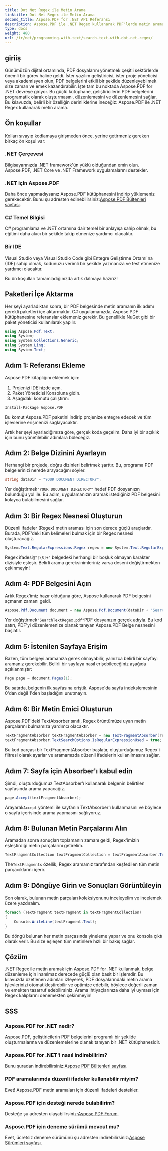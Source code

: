 ```yaml
---
title: Dot Net Regex ile Metin Arama
linktitle: Dot Net Regex ile Metin Arama
second_title: Aspose.PDF for .NET API Referansı
description: Aspose.PDF ile .NET Regex kullanarak PDF'lerde metin aramayı öğrenin. Adım adım kılavuzumuzu izleyin ve PDF görevlerinizi basitleştirin.
type: docs
weight: 480
url: /tr/net/programming-with-text/search-text-with-dot-net-regex/
---
```

## giriiş

Günümüzün dijital ortamında, PDF dosyalarını yönetmek çeşitli sektörlerde önemli bir görev haline geldi. İster yazılım geliştiricisi, ister proje yöneticisi veya akademisyen olun, PDF belgelerini etkili bir şekilde düzenleyebilmek size zaman ve emek kazandırabilir. İşte tam bu noktada Aspose.PDF for .NET devreye giriyor. Bu güçlü kütüphane, geliştiricilerin PDF belgelerini programatik olarak oluşturmasını, düzenlemesini ve düzenlemesini sağlar. Bu kılavuzda, belirli bir özelliğin derinliklerine ineceğiz: Aspose.PDF ile .NET Regex kullanarak metin arama.

## Ön koşullar

Kolları sıvayıp kodlamaya girişmeden önce, yerine getirmeniz gereken birkaç ön koşul var:

### .NET Çerçevesi
Bilgisayarınızda .NET framework'ün yüklü olduğundan emin olun. Aspose.PDF, .NET Core ve .NET Framework uygulamalarını destekler.

### .NET için Aspose.PDF
 Daha önce yapmadıysanız Aspose.PDF kütüphanesini indirip yüklemeniz gerekecektir. Bunu şu adresten edinebilirsiniz:[Aspose PDF Bültenleri sayfası](https://releases.aspose.com/pdf/net/).

### C# Temel Bilgisi
C# programlama ve .NET ortamına dair temel bir anlayışa sahip olmak, bu eğitimi daha akıcı bir şekilde takip etmenize yardımcı olacaktır.

### Bir IDE
Visual Studio veya Visual Studio Code gibi Entegre Geliştirme Ortamı'na (IDE) sahip olmak, kodunuzu verimli bir şekilde yazmanıza ve test etmenize yardımcı olacaktır.

Bu ön koşulları tamamladığınızda artık dalmaya hazırız!

## Paketleri İçe Aktarma

Her şeyi ayarladıktan sonra, bir PDF belgesinde metin aramanın ilk adımı gerekli paketleri içe aktarmaktır. C# uygulamanızda, Aspose.PDF kütüphanesine referanslar eklemeniz gerekir. Bu genellikle NuGet gibi bir paket yöneticisi kullanılarak yapılır.

```csharp
using Aspose.Pdf.Text;
using System;
using System.Collections.Generic;
using System.Linq;
using System.Text;
```

## Adım 1: Referansı Ekleme
Aspose.PDF kitaplığını eklemek için:

1. Projenizi IDE’nizde açın.
2. Paket Yöneticisi Konsoluna gidin.
3. Aşağıdaki komutu çalıştırın:

```bash
Install-Package Aspose.PDF
```

Bu komut Aspose.PDF paketini indirip projenize entegre edecek ve tüm işlevlerine erişmenizi sağlayacaktır.

Artık her şeyi ayarladığımıza göre, gerçek koda geçelim. Daha iyi bir açıklık için bunu yönetilebilir adımlara böleceğiz.

## Adım 2: Belge Dizinini Ayarlayın

Herhangi bir projede, doğru dizinleri belirtmek şarttır. Bu, programa PDF belgelerinizi nerede arayacağını söyler.

```csharp
string dataDir = "YOUR DOCUMENT DIRECTORY";
```
 Yer değiştirmek`"YOUR DOCUMENT DIRECTORY"` hedef PDF dosyanızın bulunduğu yol ile. Bu adım, uygulamanızın aramak istediğiniz PDF belgesini kolayca bulabilmesini sağlar.

## Adım 3: Bir Regex Nesnesi Oluşturun

Düzenli ifadeler (Regex) metin araması için son derece güçlü araçlardır. Burada, PDF'deki tüm kelimeleri bulmak için bir Regex nesnesi oluşturacağız. 

```csharp
System.Text.RegularExpressions.Regex regex = new System.Text.RegularExpressions.Regex(@"[\S]+");
```
 Regex ifadesi`@"[\S]+"` belgedeki herhangi bir boşluk olmayan karakter dizisiyle eşleşir. Belirli arama gereksinimleriniz varsa deseni değiştirmekten çekinmeyin!

## Adım 4: PDF Belgesini Açın

Artık Regex'imiz hazır olduğuna göre, Aspose kullanarak PDF belgesini açmanın zamanı geldi.

```csharp
Aspose.Pdf.Document document = new Aspose.Pdf.Document(dataDir + "SearchTextRegex.pdf");
```
 Yer değiştirmek`"SearchTextRegex.pdf"`PDF dosyanızın gerçek adıyla. Bu kod satırı, PDF'yi düzenlemenize olanak tanıyan Aspose.PDF Belge nesnesini başlatır.

## Adım 5: İstenilen Sayfaya Erişim

Bazen, tüm belgeyi aramanıza gerek olmayabilir, yalnızca belirli bir sayfayı aramanız gerekebilir. Belirli bir sayfaya nasıl erişebileceğiniz aşağıda açıklanmıştır:

```csharp
Page page = document.Pages[1];
```
Bu satırda, belgenin ilk sayfasına eriştik. Aspose'da sayfa indekslemesinin 0'dan değil 1'den başladığını unutmayın.

## Adım 6: Bir Metin Emici Oluşturun

Aspose.PDF'deki TextAbsorber sınıfı, Regex örüntümüze uyan metin parçalarını bulmamıza yardımcı olacaktır.

```csharp
TextFragmentAbsorber textFragmentAbsorber = new TextFragmentAbsorber(regex);
textFragmentAbsorber.TextSearchOptions.IsRegularExpressionUsed = true;
```
Bu kod parçası bir TextFragmentAbsorber başlatır, oluşturduğumuz Regex'i filtresi olarak ayarlar ve aramamızda düzenli ifadelerin kullanılmasını sağlar.

## Adım 7: Sayfa için Absorber'ı kabul edin

Şimdi, oluşturduğumuz TextAbsorber'ı kullanarak belgenin belirtilen sayfasında arama yapacağız.

```csharp
page.Accept(textFragmentAbsorber);
```
 Arayarak`Accept` yöntemi ile sayfanın TextAbsorber'ı kullanmasını ve böylece o sayfa içerisinde arama yapmasını sağlıyoruz.

## Adım 8: Bulunan Metin Parçalarını Alın

Aramadan sonra sonuçları toplamanın zamanı geldi; Regex'imizin eşleştirdiği metin parçalarını getirelim.

```csharp
TextFragmentCollection textFragmentCollection = textFragmentAbsorber.TextFragments;
```
 The`TextFragments` özellik, Regex aramamız tarafından keşfedilen tüm metin parçacıklarını içerir. 

## Adım 9: Döngüye Girin ve Sonuçları Görüntüleyin

Son olarak, bulunan metin parçaları koleksiyonunu inceleyelim ve incelemek üzere yazdıralım.

```csharp
foreach (TextFragment textFragment in textFragmentCollection)
{
    Console.WriteLine(textFragment.Text);
}
```
Bu döngü bulunan her metin parçasında yineleme yapar ve onu konsola çıktı olarak verir. Bu size eşleşen tüm metinlere hızlı bir bakış sağlar.

## Çözüm

.NET Regex ile metin aramak için Aspose.PDF for .NET kullanmak, belge düzenleme için inanılmaz derecede güçlü olan basit bir işlemdir. Bu kılavuzda özetlenen adımları izleyerek, PDF dosyalarındaki metin arama işlevlerinizi otomatikleştirebilir ve optimize edebilir, böylece değerli zaman ve emekten tasarruf edebilirsiniz. Arama ihtiyaçlarınıza daha iyi uyması için Regex kalıplarını denemekten çekinmeyin! 

## SSS

### Aspose.PDF for .NET nedir?
Aspose.PDF, geliştiricilerin PDF belgelerini programlı bir şekilde oluşturmalarına ve düzenlemelerine olanak tanıyan bir .NET kütüphanesidir.

### Aspose.PDF for .NET'i nasıl indirebilirim?
 Bunu şuradan indirebilirsiniz:[Aspose PDF Bültenleri sayfası](https://releases.aspose.com/pdf/net/).

### PDF aramalarımda düzenli ifadeler kullanabilir miyim?
Evet! Aspose.PDF metin aramaları için düzenli ifadeleri destekler.

### Aspose.PDF için desteği nerede bulabilirim?
 Desteğe şu adresten ulaşabilirsiniz:[Aspose PDF Forum](https://forum.aspose.com/c/pdf/10).

### Aspose.PDF için deneme sürümü mevcut mu?
 Evet, ücretsiz deneme sürümünü şu adresten indirebilirsiniz:[Aspose Sürümleri sayfası](https://releases.aspose.com/).